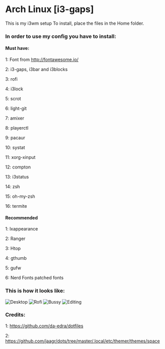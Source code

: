# Arch Linux [i3-gaps]
This is my i3wm setup
To install, place the files in the Home folder.

### In order to use my config you have to install:

#### Must have:
1: Font from http://fontawesome.io/

2: i3-gaps, i3bar and i3blocks

3: rofi

4: i3lock

5: scrot

6: light-git

7: amixer

8: playerctl

9: pacaur

10: systat

11: xorg-xinput

12: compton

13: i3status

14: zsh

15: oh-my-zsh

16: termite






#### Recommended
1: lxappearance

2: Ranger

3: Htop

4: gthumb

5: gufw

6: Nerd Fonts patched fonts

### This is how it looks like:
![Desktop](https://github.com/MrSnowMonster/My-i3wm-setup/blob/master/screenshots/2017-09-29-224510_3200x1800_scrot.png)
![Rofi](https://github.com/MrSnowMonster/My-i3wm-setup/blob/master/screenshots/2017-09-29-223025_3200x1800_scrot.png)
![Bussy](https://github.com/MrSnowMonster/My-i3wm-setup/blob/master/screenshots/2017-09-29-223325_3200x1800_scrot.png)
![Editing](https://github.com/MrSnowMonster/My-i3wm-setup/blob/master/screenshots/2017-09-29-224429_3200x1800_scrot.png)

### Credits:
1: https://github.com/da-edra/dotfiles

2: https://github.com/jaagr/dots/tree/master/.local/etc/themer/themes/space
